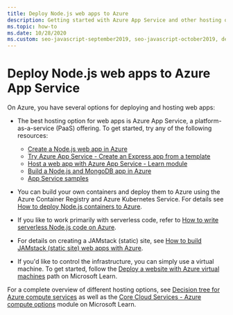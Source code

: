 ```yaml
---
title: Deploy Node.js web apps to Azure
description: Getting started with Azure App Service and other hosting options for web apps, including progressive web apps (PWA)
ms.topic: how-to
ms.date: 10/28/2020
ms.custom: seo-javascript-september2019, seo-javascript-october2019, devx-track-js
---
```


# Deploy Node.js web apps to Azure App Service

On Azure, you have several options for deploying and hosting web apps:

- The best hosting option for web apps is Azure App Service, a platform-as-a-service (PaaS) offering. To get started, try any of the following resources:

  - [Create a Node.js web app in Azure](/azure/app-service/app-service-web-get-started-nodejs)
  - [Try Azure App Service - Create an Express app from a template](https://code.visualstudio.com/tryappservice/?utm_source=msftdocs&utm_medium=microsoft&utm_campaign=tryappservice)
  - [Host a web app with Azure App Service - Learn module](/learn/modules/host-a-web-app-with-azure-app-service/index)
  - [Build a Node.js and MongoDB app in Azure](/azure/app-service/app-service-web-tutorial-nodejs-mongodb-app)
  - [App Service samples](/samples/browse/?languages=javascript%2Cnodejs&products=azure-app-service)

- You can build your own containers and deploy them to Azure using the Azure Container Registry and Azure Kubernetes Service. For details see [How to deploy Node.js containers to Azure](deploy-containers.md).

- If you like to work primarily with serverless code, refer to [How to write serverless Node.js code on Azure](develop-serverless-apps.md).

- For details on creating a JAMstack (static) site, see [How to build JAMstack (static site) web apps with Azure](create-static-site.md).

- If you'd like to control the infrastructure, you can simply use a virtual machine. To get started, follow the [Deploy a website with Azure virtual machines](/learn/paths/deploy-a-website-with-azure-virtual-machines/) path on Microsoft Learn.

For a complete overview of different hosting options, see [Decision tree for Azure compute services](/azure/architecture/guide/technology-choices/compute-decision-tree) as well as the [Core Cloud Services - Azure compute options](/learn/modules/intro-to-azure-compute/) module on Microsoft Learn.
